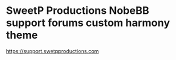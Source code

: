 # SweetP Productions NobeBB support forums custom harmony theme
https://support.swetpproductions.com
